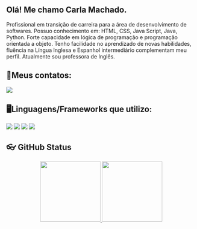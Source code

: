 

## Olá! Me chamo Carla Machado.
Profissional em transição de carreira para a área de desenvolvimento de softwares. Possuo conhecimento em: HTML, CSS, Java Script, Java, Python. Forte capacidade em lógica de programação e programação orientada a objeto.
Tenho facilidade no aprendizado de novas habilidades, fluência na Língua Inglesa e Espanhol intermediário complementam meu perfil.
Atualmente sou professora de Inglês.

## 📱Meus contatos:
[![](https://img.shields.io/badge/LinkedIn-0077B5?style=for-the-badge&logo=linkedin&logoColor=white)](https://www.linkedin.com/in/carlamachadom/)



## 🖥️Linguagens/Frameworks que utilizo:
![](https://img.shields.io/badge/HTML5-E34F26?style=for-the-badge&logo=html5&logoColor=white)
![](https://img.shields.io/badge/CSS3-1572B6?style=for-the-badge&logo=css3&logoColor=white)
![](https://img.shields.io/badge/JavaScript-F7DF1E?style=for-the-badge&logo=javascript&logoColor=black)
![](https://img.shields.io/badge/Python-3776AB?style=for-the-badge&logo=python&logoColor=white)




## 👓 GitHub Status
<div align="center">
  <a href="https://github.com/CarlaMachadoM">
  <img height="160rem" src="https://github-readme-stats.vercel.app/api?username=CarlaMachadoM&show_icons=true&theme=dracula&title_color=f0cdab&text_color=b6d4bb&include_all_commits=true&count_private=true"/>
  <img height="160rem" src="https://github-readme-stats.vercel.app/api/top-langs/?username=CarlaMachadoM&title_color=f0cdab&text_color=b6d4bb&layout=compact&langs_count=7&theme=dracula"/>
</div>
